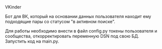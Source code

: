 VKinder

Бот для ВК, который на основании данных пользователя находит ему подходящие пары со статусом "в активном поиске".

Для работы необходимо внести в файл config.py токены пользователя и сообщества, откорректировать переменную DSN под свою БД. Запустить код на main.py.
